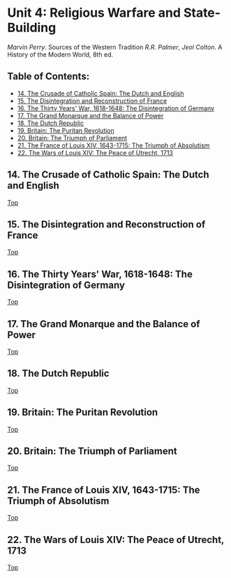 # Unit 4: Religious Warfare and State-Building

*Marvin Perry*. Sources of the Western Tradition
*R.R. Palmer*, *Jeol Colton*. A History of the Modern World, 8th ed.

## Table of Contents:
- [14. The Crusade of Catholic Spain: The Dutch and English](#14-the-crusade-of-catholic-spain-the-dutch-and-english)
- [15. The Disintegration and Reconstruction of France](#15-the-disintegration-and-reconstruction-of-france)
- [16. The Thirty Years' War, 1618-1648: The Disintegration of Germany](#16-the-thirty-years-war-1618-1648-the-disintegration-of-germany)
- [17. The Grand Monarque and the Balance of Power](#17-the-grand-monarque-and-the-balance-of-power)
- [18. The Dutch Republic](#18-the-dutch-republic)
- [19. Britain: The Puritan Revolution](#19-britain-the-puritan-revolution)
- [20. Britain: The Triumph of Parliament](#20-britain-the-triumph-of-parliament)
- [21. The France of Louis XIV, 1643-1715: The Triumph of Absolutism](#21-the-france-of-louis-xiv-1643-1715-the-triumph-of-absolutism)
- [22. The Wars of Louis XIV: The Peace of Utrecht, 1713](#22-the-wars-of-louis-xiv-the-peace-of-utrecht-1713)

## 14. The Crusade of Catholic Spain: The Dutch and English
[Top](#unit-4-religious-warfare-and-state-building)




## 15. The Disintegration and Reconstruction of France
[Top](#unit-4-religious-warfare-and-state-building)

## 16. The Thirty Years' War, 1618-1648: The Disintegration of Germany
[Top](#unit-4-religious-warfare-and-state-building)

## 17. The Grand Monarque and the Balance of Power
[Top](#unit-4-religious-warfare-and-state-building)

## 18. The Dutch Republic
[Top](#unit-4-religious-warfare-and-state-building)

## 19. Britain: The Puritan Revolution
[Top](#unit-4-religious-warfare-and-state-building)

## 20. Britain: The Triumph of Parliament
[Top](#unit-4-religious-warfare-and-state-building)

## 21. The France of Louis XIV, 1643-1715: The Triumph of Absolutism
[Top](#unit-4-religious-warfare-and-state-building)

## 22. The Wars of Louis XIV: The Peace of Utrecht, 1713
[Top](#unit-4-religious-warfare-and-state-building)


